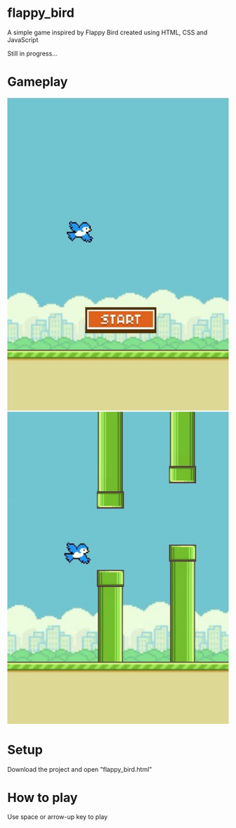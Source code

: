 # flappy_bird

A simple game inspired by Flappy Bird created using HTML, CSS and JavaScript

Still in progress...

# Gameplay

![Screenshot](gameplay_screenshots/start.jpg)
![Screenshot](gameplay_screenshots/gameplay.jpg)


# Setup
Download the project and open "flappy_bird.html"

# How to play 
Use space or arrow-up key to play
